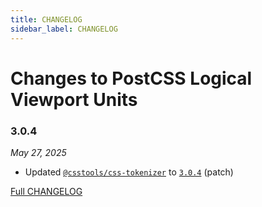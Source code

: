 ```yaml
---
title: CHANGELOG
sidebar_label: CHANGELOG
---
```

# Changes to PostCSS Logical Viewport Units

### 3.0.4

_May 27, 2025_

- Updated [`@csstools/css-tokenizer`](https://github.com/csstools/postcss-plugins/tree/main/packages/css-tokenizer) to [`3.0.4`](https://github.com/csstools/postcss-plugins/tree/main/packages/css-tokenizer/CHANGELOG.md#304) (patch)

[Full CHANGELOG](https://github.com/csstools/postcss-plugins/tree/main/plugins/postcss-logical-viewport-units/CHANGELOG.md)

